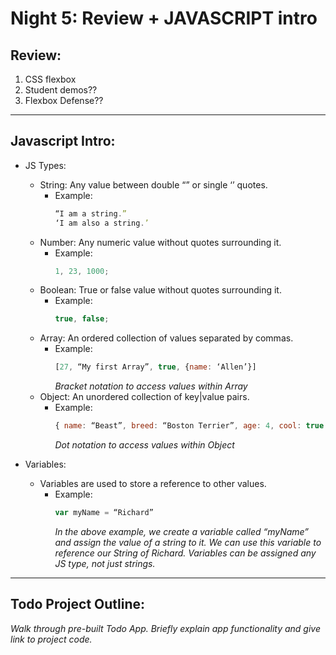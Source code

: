 # Night 5: Review + JAVASCRIPT intro

## Review:

1.  CSS flexbox
2.  Student demos??
3.  Flexbox Defense??

---

## Javascript Intro:

- JS Types:

  - String: Any value between double “” or single ‘’ quotes.
    - Example:
      ```js
      “I am a string.”
      ‘I am also a string.’
      ```
  - Number: Any numeric value without quotes surrounding it.
    - Example:
      ```js
      1, 23, 1000;
      ```
  - Boolean: True or false value without quotes surrounding it.
    - Example:
      ```js
      true, false;
      ```
  - Array: An ordered collection of values separated by commas.
    - Example:
      ```js
      [27, “My first Array”, true, {name: ‘Allen’}]  
      ```
      _Bracket notation to access values within Array_
  - Object: An unordered collection of key|value pairs.
    - Example:
      ```js
      { name: “Beast”, breed: “Boston Terrier”, age: 4, cool: true }
      ```
      _Dot notation to access values within Object_

- Variables:
  - Variables are used to store a reference to other values.
    - Example:
      ```js
      var myName = “Richard”
      ```
      _In the above example, we create a variable called “myName” and assign the value of a string to it. We can use this variable to reference our String of Richard. Variables can be assigned any JS type, not just strings._

---

## Todo Project Outline:

_Walk through pre-built Todo App. Briefly explain app functionality and give link to project code._
